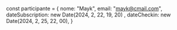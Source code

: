 const participante = {
  nome: "Mayk",
  email: "mayk@cmail.com",
  dateSubscription: new Date(2024, 2, 22, 19, 20) ,
  dateCheckin: new Date(2024, 2, 25, 22, 00),
}